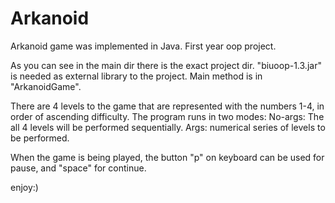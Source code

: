# Arkanoid
Arkanoid game was implemented in Java. First year oop project.

As you can see in the main dir there is the exact project dir.
"biuoop-1.3.jar" is needed as external library to the project.
Main method is in "ArkanoidGame".

There are 4 levels to the game that are represented with the numbers 1-4, in order of ascending difficulty.
The program runs in two modes:
  No-args: The all 4 levels will be performed sequentially.
  Args: numerical series of levels to be performed.
  
When the game is being played, the button "p" on keyboard can be used for pause, and "space" for continue.

enjoy:)


